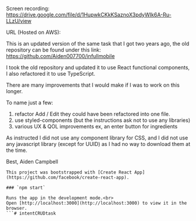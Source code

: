 Screen recording: https://drive.google.com/file/d/1HupwkCKkKSaznoX3pdyWIk6A-Ru-LLzU/view

URL (Hosted on AWS): 

This is an updated version of the same task that I got two years ago, the old repository can be found under this link: https://github.com/Aiden007700/infullmobile


I took the old repository and updated it to use React functional components, I also refactored it to use TypeScript. 

There are many improvements that I would make if I was to work on this longer.

To name just a few:
1) refactor Add / Edit they could have been refactored into one file. 
2) use styled-components (but the instructions ask not to use any libraries) 
3) various UX & QOL improvements ex, an enter button for ingredients 

As instructed I did not use any component library for CSS, and I did not use any javascript library (except for UUID) as I had no way to download them at the time. 

Best,
Aiden Campbell 

```
This project was bootstrapped with [Create React App](https://github.com/facebook/create-react-app).

### `npm start`

Runs the app in the development mode.<br>
Open [http://localhost:3000](http://localhost:3000) to view it in the browser.
```# intentCRUDtask
